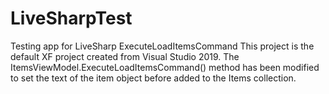 # LiveSharpTest
Testing app for LiveSharp
ExecuteLoadItemsCommand
This project is the default XF project created from Visual Studio 2019. The ItemsViewModel.ExecuteLoadItemsCommand() method has been modified to set the text of the item object before added to the Items collection.

